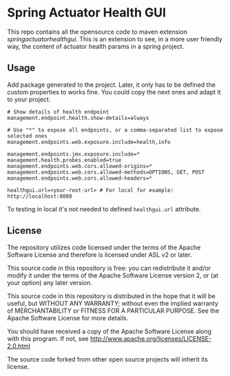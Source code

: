 # Spring Actuator Health GUI

This repo contains all the opensource code to maven extension *springactuatorhealthgui*. This is an extension to see, in a more user friendly way, the content of actuator health params in a spring project.

## Usage
Add package generated to the project. Later, it only has to be defined the custom properties to works fine.
You could copy the next ones and adapt it to your project.

```
# Show details of health endpoint
management.endpoint.health.show-details=always

# Use "*" to expose all endpoints, or a comma-separated list to expose selected ones
management.endpoints.web.exposure.include=health,info

management.endpoints.jmx.exposure.include=*
management.health.probes.enabled=true
management.endpoints.web.cors.allowed-origins=*
management.endpoints.web.cors.allowed-methods=OPTIONS, GET, POST
management.endpoints.web.cors.allowed-headers=*

healthgui.url=<your-root-url> # For local for example: http://localhost:8080
```
To testing in local it's not needed to defined `healthgui.url` attribute.

## License
The repository utilizes code licensed under the terms of the Apache Software
License and therefore is licensed under ASL v2 or later.

This source code in this repository is free: you can redistribute it and/or modify it under
the terms of the Apache Software License version 2, or (at your option) any
later version.

This source code in this repository is distributed in the hope that it will be useful, but WITHOUT ANY
WARRANTY; without even the implied warranty of MERCHANTABILITY or FITNESS FOR A
PARTICULAR PURPOSE. See the Apache Software License for more details.

You should have received a copy of the Apache Software License along with this
program. If not, see http://www.apache.org/licenses/LICENSE-2.0.html

The source code forked from other open source projects will inherit its license.


